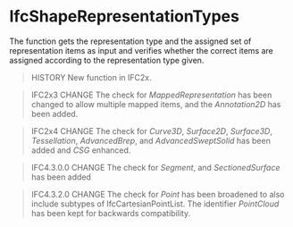 # IfcShapeRepresentationTypes

The function gets the representation type and the assigned set of representation items as input and verifies whether the correct items are assigned according to the representation type given.<!-- end of definition -->

> HISTORY New function in IFC2x.

> IFC2x3 CHANGE The check for _MappedRepresentation_ has been changed to allow multiple mapped items, and the _Annotation2D_ has been added.

> IFC2x4 CHANGE The check for _Curve3D_, _Surface2D_, _Surface3D_, _Tessellation_, _AdvancedBrep_, and _AdvancedSweptSolid_ has been added and _CSG_ enhanced.

> IFC4.3.0.0 CHANGE The check for _Segment_, and _SectionedSurface_ has been added

> IFC4.3.2.0 CHANGE The check for _Point_ has been broadened to also include subtypes of IfcCartesianPointList. The identifier _PointCloud_ has been kept for backwards compatibility.
